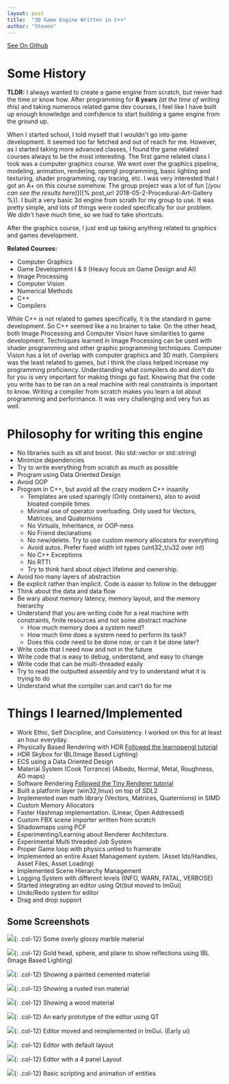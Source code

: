 ```yaml
---
layout: post
title:  "3D Game Engine Written in C++"
author: "Steven"
---
```



[See On Github](https://github.com/tucci/game-engine/tree/imgui-editor/Engine/Engine)


# Some History

**TLDR:** I always wanted to create a game engine from scratch, but never had the time or know how. After programming for **8 years** *(at the time of writing this)* and taking numerous related game dev courses, I feel like I have built up enough knowledge and confidence to start building a game engine from the ground up.


When I started school, I told myself that I wouldn't go into game development. It seemed too far fetched and out of reach for me.
However, as I started taking more advanced classes, I found the game related courses always to be the most interesting. The first game related class I took was a computer graphics course.
We went over the graphics pipeline, modeling, animation, rendering, opengl programming, basic lighting and texturing, shader programming, ray tracing, etc.
I was very interested that I got an A+ on this course somehow. The group project was a lot of fun [*(you can see the results here)*]({% post_url 2018-05-2-Procedural-Art-Gallery %}).
I built a very basic 3d engine from scrath for my group to use. It was pretty simple, and lots of things were coded specifically for our problem. We didn't have much time, so we had to take shortcuts.


After the graphics course, I just end up taking anything related to graphics and games development.

**Related Courses:**
- Computer Graphics
- Game Development I & II (Heavy focus on Game Design and AI)
- Image Processing
- Computer Vision
- Numerical Methods
- C++
- Compilers


While C++ is not related to games specifically, it is the standard in game development. So C++ seemed like a no brainer to take. 
On the other head, both Image Processing and Computer Vision have similarities to game development.
Techniques learned in Image Processing can be used with shader programming and other graphic programming techniques.
Computer Vision has a lot of overlap with computer graphics and 3D math.
Compilers was the least related to games, but I think the class helped increase my programming proficiency.
Understanding what compilers do and don't do for you is very important for making things go fast. Knowing that the code you write has to be ran on a real machine with real constraints is important to know.
Writing a compiler from scratch makes you learn a lot about programming and performance. It was very challenging and very fun as well. 


<!--
# Why are you writing a game engine? You can just use Unity or Unreal.
Yes.
If you want to create a game, both Unity and Unreal are much better alternatives.
The time it takes to write an engine from scratch is infinite. You'll never be able to create a game in time. You'll waste a lot of time, effort, and are probably going to do everything wrong.

This is more or less the response everyone gives you when you say you are making a game engine. I agree mostly, and disagree depending on the game and context.

There are many good reasons to write your own game engine.

- Your game would be extremely difficult to implement in Unity or Unreal. *(Probably not, but try them first)*
- You have a very large team of experts and you need all the control. *(You already know all this then.)*
- You are trying to learn how game engines work *(that is my reason)*.
- For the fun of it.
- You have ambition or don't care what other people tell you to do.

I am sure there are other reasons to write your own game engine. 

My reason is that I didn't set out to make a game. I just wanted to learn how game engines work.
For me, making game engines and tools for other people to use was more interesting and fulfilling.

I always loved programming tools to support other programmers and artists to help them build cool stuff. I don't mind doing the hard work and being in the background supporting everyone else.
-->


# Philosophy for writing this engine
- No libraries such as stl and boost. (No std::vector or std::string)
- Minimize dependencies
- Try to write everything from scratch as much as possible
- Program using Data Oriented Design
- Avoid OOP 
- Program in C++, but avoid all the crazy modern C++ insanity
	- Templates are used sparingly (Only containers), also to avoid bloated compile times
	- Minimal use of operator overloading. Only used for Vectors, Matrices, and Quaternions
	- No Virtuals, Inheritance, or OOP-ness
	- No Friend declarations
	- No new/delete. Try to use custom memory allocators for everything
	- Avoid autos. Prefer fixed width int types (uint32_t/u32 over int)
	- No C++ Exceptions
	- No RTTI
	- Try to think hard about object lifetime and ownership.
- Avoid too many layers of abstraction
- Be explicit rather than implicit. Code is easier to follow in the debugger
- Think about the data and data flow
- Be wary about memory latency, memory layout, and the memory hierarchy
- Understand that you are writing code for a real machine with constraints, finite resources and not some abstract machine
	- How much memory does a system need?
	- How much time does a system need to perform its task?
	- Does this code need to be done now, or can it be done later?
- Write code that I need now and not in the future
- Write code that is easy to debug, understand, and easy to change
- Write code that can be multi-threaded easily
- Try to read the outputted assembly and try to understand what it is trying to do
- Understand what the compiler can and can't do for me

# Things I learned/Implemented
- Work Ethic, Self Discipline, and Consistency. I worked on this for at least an hour everyday.
- Physically Based Rendering with HDR [Followed the learnopengl tutorial](https://learnopengl.com/PBR/Theory)
- HDR Skybox for IBL(Image Based Lighting)
- ECS using a Data Oriented Design
- Material System (Cook Torrance) (Albedo, Normal, Metal, Roughness, AO maps)
- Software Rendering [Followed the Tiny Renderer tutorial](https://github.com/ssloy/tinyrenderer)
- Built a platform layer (win32,linux) on top of SDL2
- Implemented own math library (Vectors, Matrices, Quaternions) in SIMD
- Custom Memory Allocators
- Faster Hashmap implementation. (Linear, Open Addressed)
- Custom FBX scene importer written from scratch
- Shadowmaps using PCF
- Experimenting/Learning about Renderer Architecture.
- Experimental Multi threaded Job System
- Proper Game loop with physics untied to framerate
- Implemented an entire Asset Management system. (Asset Ids/Handles, Asset Files, Asset Loading)
- Implemented Scene Hierarchy Management
- Logging System with different levels (INFO, WARN, FATAL, VERBOSE)
- Started integrating an editor using Qt(but moved to ImGui)
- Undo/Redo system for editor
- Drag and drop support



## Some Screenshots
![]({{site.url}}/assets/gameengine/glossy_marble.png){: .col-12}
Some overly glossy marble material

![]({{site.url}}/assets/gameengine/gold_head.png){: .col-12}
Gold head, sphere, and plane to show reflections using IBL (Image Based Lighting)

![]({{site.url}}/assets/gameengine/painted_cement.png){: .col-12}
Showing a painted cemented material

![]({{site.url}}/assets/gameengine/rusted_iron.png){: .col-12}
Showing a rusted iron material

![]({{site.url}}/assets/gameengine/wood_material.png){: .col-12}
Showing a wood material

![]({{site.url}}/assets/gameengine/qt_editor_interface.png){: .col-12}
An early prototype of the editor using QT

![]({{site.url}}/assets/gameengine/imgui_editor.png){: .col-12}
Editor moved and reimplemented in ImGui. (Early ui)

![]({{site.url}}/assets/gameengine/Engine_Qk40NZYm1U.png){: .col-12}
Editor with default layout

![]({{site.url}}/assets/gameengine/Engine_xEhLLv1aRc.png){: .col-12}
Editor with a 4 panel Layout

![]({{site.url}}/assets/gameengine/ChtOkIY4wW-min.gif){: .col-12}
Basic scripting and animation of entities



